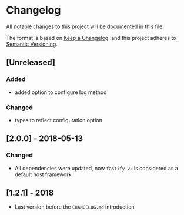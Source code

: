 # Changelog
All notable changes to this project will be documented in this file.

The format is based on [Keep a Changelog](https://keepachangelog.com/en/1.0.0/),
and this project adheres to [Semantic Versioning](https://semver.org/spec/v2.0.0.html).

## [Unreleased]
### Added
- added option to configure log method

### Changed
- types to reflect configuration option

## [2.0.0] - 2018-05-13
### Changed
- All dependencies were updated, now `fastify v2` is considered as a default host framework

## [1.2.1] - 2018
- Last version before the `CHANGELOG.md` introduction
